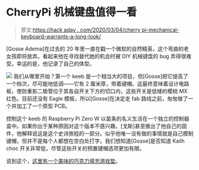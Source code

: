# CherryPi 机械键盘值得一看

> 原文:[https://hack aday . com/2020/03/04/cherry pi-mechanical-keyboard-warrants-a-long-look/](https://hackaday.com/2020/03/04/cherrypi-mechanical-keyboard-warrants-a-long-look/)

[Gosse Adema]在过去的 20 年里一直在戳一个微软的自然精英，这个弯曲的老女孩即将放弃。看起来他在寻找替代她的机会时被 DIY 机械键盘的 bug 弄得很难受。幸运的是，他记录了自己的体型。

[![](../Images/4c78883f70100e30d09beb7224a79dfe.png)](https://hackaday.com/wp-content/uploads/2020/03/cherry-pi-plate.png) 我们从哪里开始？第一个 keeb 是一个相当大的项目，但[Gosse]把它提高了一个档次，尽可能地低调——它有 2 厘米厚，带着键帽。这最终意味着设计电路板，使防重影二极管位于其各自开关下方的切口内，这些开关是低矮的樱桃 MX 红色。目前还没有 Eagle 模板，所以[Gosse]在决定走 fab 路线之前，匆匆做了一个并加工了一个原型 PCB。

控制这个 keeb 的 Raspberry Pi Zero W 以苗条的名义生活在一个独立的控制器盒中。如果你出于某种原因对这个版本不感兴趣，[戈斯]甚至推出了他自己的固件，他解释说这是这个史诗旅程的一部分。似乎他唯一没有做的事情就是自己模制键帽，但并不是每个人都想在空白处打字。我们想知道[Gosse]是否知道 Kailh choc 开关非常低，尽管这些开关的预置键帽选项更加有限。

说到这个，[这里有一个美味的巧克力填充游戏垫](https://hackaday.com/2020/02/17/sherbet-custom-game-pad-is-smooth-and-sweet/)。
